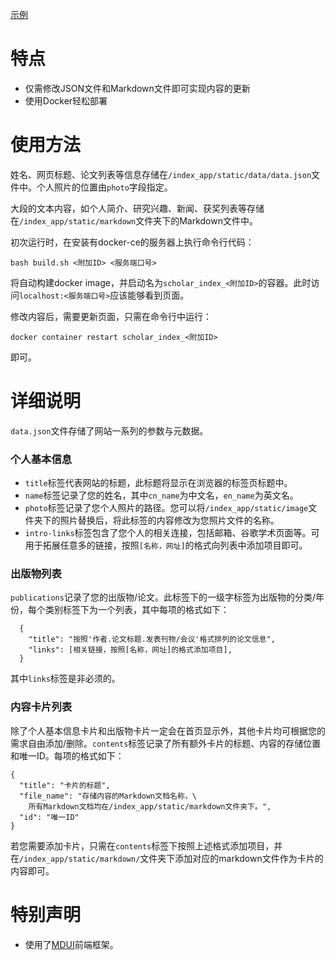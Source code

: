 [示例](http://loganlin.top:8080)

# 特点

- 仅需修改JSON文件和Markdown文件即可实现内容的更新
- 使用Docker轻松部署

# 使用方法

姓名、网页标题、论文列表等信息存储在`/index_app/static/data/data.json`文件中。个人照片的位置由`photo`字段指定。

大段的文本内容，如个人简介、研究兴趣、新闻、获奖列表等存储在`/index_app/static/markdown`文件夹下的Markdown文件中。

初次运行时，在安装有docker-ce的服务器上执行命令行代码：

    bash build.sh <附加ID> <服务端口号>

将自动构建docker image，并启动名为`scholar_index_<附加ID>`的容器。此时访问`localhost:<服务端口号>`应该能够看到页面。

修改内容后，需要更新页面，只需在命令行中运行：

    docker container restart scholar_index_<附加ID>

即可。

# 详细说明

`data.json`文件存储了网站一系列的参数与元数据。

### 个人基本信息

- `title`标签代表网站的标题，此标题将显示在浏览器的标签页标题中。
- `name`标签记录了您的姓名，其中`cn_name`为中文名，`en_name`为英文名。
- `photo`标签记录了您个人照片的路径。您可以将`/index_app/static/image`文件夹下的照片替换后，将此标签的内容修改为您照片文件的名称。
- `intro-links`标签包含了您个人的相关连接，包括邮箱、谷歌学术页面等。可用于拓展任意多的链接，按照`[名称，网址]`的格式向列表中添加项目即可。

### 出版物列表

`publications`记录了您的出版物/论文。此标签下的一级字标签为出版物的分类/年份，每个类别标签下为一个列表，其中每项的格式如下：

      {
        "title": "按照'作者.论文标题.发表刊物/会议'格式排列的论文信息",
        "links": [相关链接，按照[名称，网址]的格式添加项目],
      }

其中`links`标签是非必须的。

### 内容卡片列表

除了个人基本信息卡片和出版物卡片一定会在首页显示外，其他卡片均可根据您的需求自由添加/删除。`contents`标签记录了所有额外卡片的标题、内容的存储位置和唯一ID。每项的格式如下：

    {
      "title": "卡片的标题",
      "file_name": "存储内容的Markdown文档名称，\
        所有Markdown文档均在/index_app/static/markdown文件夹下。",
      "id": "唯一ID"
    }

若您需要添加卡片，只需在`contents`标签下按照上述格式添加项目，并在`/index_app/static/markdown/`文件夹下添加对应的markdown文件作为卡片的内容即可。

# 特别声明

- 使用了[MDUI](https://www.mdui.org)前端框架。